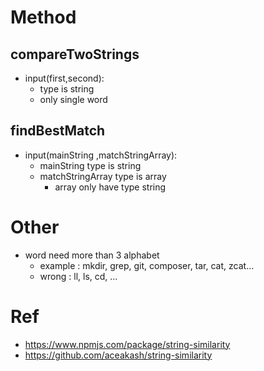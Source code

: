 # Method

## compareTwoStrings

- input(first,second):
  - type is string
  - only single word

## findBestMatch
- input(mainString ,matchStringArray):
  - mainString type is string
  - matchStringArray type is array
    - array only have type string

# Other
  - word need more than 3 alphabet
    - example : mkdir, grep, git, composer, tar, cat, zcat...
    - wrong : ll, ls, cd, ...

# Ref
  - https://www.npmjs.com/package/string-similarity
  - https://github.com/aceakash/string-similarity